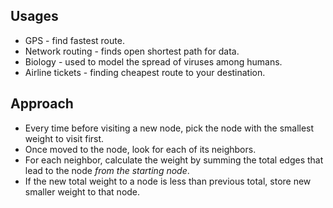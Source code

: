 ## Usages

- GPS - find fastest route.
- Network routing - finds open shortest path for data.
- Biology - used to model the spread of viruses among humans.
- Airline tickets - finding cheapest route to your destination.

## Approach

- Every time before visiting a new node, pick the node with the smallest weight to visit first.
- Once moved to the node, look for each of its neighbors.
- For each neighbor, calculate the weight by summing the total edges that lead to the node _from the starting node_.
- If the new total weight to a node is less than previous total, store new smaller weight to that node.
